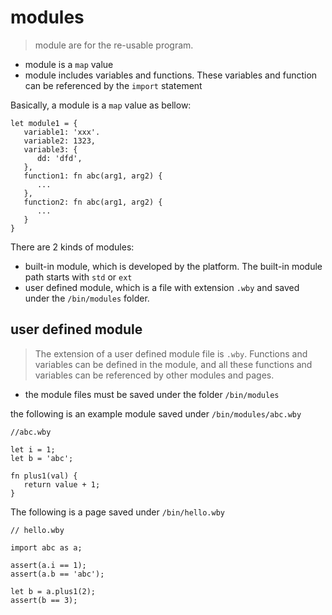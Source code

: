# modules
> module are for the re-usable program. 
- module is a `map` value
- module includes variables and functions. These variables and function can be referenced by the `import` statement

Basically, a module is a `map` value as bellow:
```
let module1 = {
   variable1: 'xxx'.
   variable2: 1323,
   variable3: {
      dd: 'dfd',
   },
   function1: fn abc(arg1, arg2) {
      ...
   },
   function2: fn abc(arg1, arg2) {
      ...
   }
}
```



There are 2 kinds of modules:
- built-in module,  which is developed by the platform. The built-in module path starts with `std` or `ext`
- user defined module, which is a file with extension `.wby` and saved under the `/bin/modules` folder.


## user defined module
> The extension of a user defined module file is `.wby`. Functions and variables can be defined in the module, and all these functions and variables can be referenced by other modules and pages.

- the module files must be saved under the folder `/bin/modules`

the following is an example module saved under `/bin/modules/abc.wby` 

```
//abc.wby

let i = 1;
let b = 'abc';

fn plus1(val) {
   return value + 1;
}

```


The following is a page saved under `/bin/hello.wby`

```
// hello.wby

import abc as a;

assert(a.i == 1);
assert(a.b == 'abc');

let b = a.plus1(2);
assert(b == 3);
```